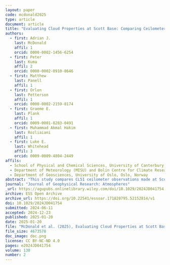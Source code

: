 ```yaml
---
layout: paper
code: mcdonald2025
type: article
document: article
title: "Evaluating Cloud Properties at Scott Base: Comparing Ceilometer Observations With ERA5, JRA55, and MERRA2 Reanalyses Using an Instrument Simulator"
authors:
  - first: Adrian J.
    last: McDonald
    affil: 1
    orcid: 0000-0002-1456-6254
  - first: Peter
    last: Kuma
    affil: 2
    orcid: 0000-0002-0910-8646
  - first: Matthew
    last: Panell
    affil: 1
  - first: Orlon
    last: Petterson
    affil: 1
    orcid: 0000-0002-2159-8174
  - first: Graeme E.
    last: Plank
    affil: 1
    orcid: 0009-0001-8283-0491
  - first: Muhammad Akmal Hakim
    last: Rozliaiani
    affil: 1
  - first: Luke E.
    last: Whitehead
    affil: 3
    orcid: 0009-0009-4804-2449
affils:
  - School of Physical and Chemical Sciences, University of Canterbury, Christchurch, New Zealand
  - Department of Meteorology (MISU) and Bolin Centre for Climate Research, Stockholm University, Stockholm, Sweden
  - Department of Geosciences, University of Oslo, Oslo, Norway
abstract: "This study compares CL51 ceilometer observations made at Scott Base, Antarctica, with statistics from the ERA5, JRA55, and MERRA2 reanalyses. To enhance the comparison we use a lidar instrument simulator to derive cloud statistics from the reanalyses which account for instrumental factors. The cloud occurrence in the three reanalyses is slightly overestimated above 3 km, but displays a larger underestimation below 3 km relative to observations. Unlike previous studies, we see no relationship between relative humidity and cloud occurrence biases, suggesting that the cloud biases do not result from the representation of moisture. We also show that the seasonal variation of cloud occurrence and cloud fraction, defined as the vertically integrated cloud occurrence, are small in both the observations and the reanalyses. We also examine the quality of the cloud representation for a set of weather states derived from ERA5 surface winds. The variability associated with grouping cloud occurrence based on weather state is much larger than the seasonal variation, highlighting weather state is a strong control of cloud occurrence. All the reanalyses continue to display underestimates below 3 km and overestimates above 3 km for each weather state. But the variability in ERA5 statistics matches the changes in the observations better than the other reanalyses. We also use a machine learning scheme to estimate the quantity of supercooled liquid water cloud from the ceilometer observations. Ceilometer low‐level supercooled liquid water cloud occurrences are considerably larger than values derived from the reanalyses, further highlighting the poor representation of low‐level clouds in the reanalyses."
journal: "Journal of Geophysical Research: Atmospheres"
_url: https://agupubs.onlinelibrary.wiley.com/doi/10.1029/2024JD041754
archive: ESS Open Archive
archive_url: https://doi.org/10.22541/essoar.171820795.52152814/v1
doi: 10.1029/2024JD041754
submitted: 2024-06-11
accepted: 2024-12-23
published: 2025-01-20
date: 2025-01-20
file: "McDonald et al. (2025), Evaluating Cloud Properties at Scott Base - Comparing Ceilometer Observations with ERA5, JRA55, and MERRA2 Reanalyses Using an Instrument Simulator.pdf"
file_size: 4673578
doc_image: doc.png
license: CC BY-NC-ND 4.0
pages: e2024JD041754
volume: 130
number: 2
---
```

